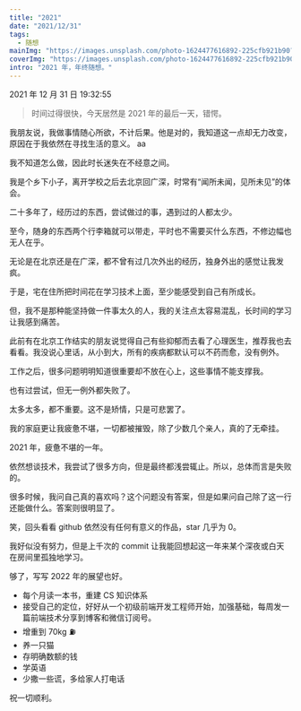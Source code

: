 ```yaml
---
title: "2021"
date: "2021/12/31"
tags:
  - 随想
mainImg: "https://images.unsplash.com/photo-1624477616892-225cfb921b90?crop=entropy&cs=tinysrgb&fit=max&fm=jpg&ixid=MnwxNjUyNjZ8MHwxfHJhbmRvbXx8fHx8fHx8fDE2NDA5NTAyOTA&ixlib=rb-1.2.1&q=80&w=1080"
coverImg: "https://images.unsplash.com/photo-1624477616892-225cfb921b90?crop=entropy&cs=tinysrgb&fit=max&fm=jpg&ixid=MnwxNjUyNjZ8MHwxfHJhbmRvbXx8fHx8fHx8fDE2NDA5NTAyOTA&ixlib=rb-1.2.1&q=80&w=400"
intro: "2021 年，年终随想。"
---
```


2021 年 12 月 31 日 19:32:55

> 时间过得很快，今天居然是 2021 年的最后一天，错愕。

我朋友说，我做事情随心所欲，不计后果。他是对的，我知道这一点却无力改变，原因在于我依然在寻找生活的意义。
aa

我不知道怎么做，因此时长迷失在不经意之间。

我是个乡下小子，离开学校之后去北京回广深，时常有“闻所未闻，见所未见”的体会。

二十多年了，经历过的东西，尝试做过的事，遇到过的人都太少。

至今，随身的东西两个行李箱就可以带走，平时也不需要买什么东西，不修边幅也无人在乎。

无论是在北京还是在广深，都不曾有过几次外出的经历，独身外出的感觉让我发疯。

于是，宅在住所把时间花在学习技术上面，至少能感受到自己有所成长。

但，我不是那种能坚持做一件事太久的人，我的关注点太容易混乱，长时间的学习让我感到痛苦。

此前有在北京工作结实的朋友说觉得自己有些抑郁而去看了心理医生，推荐我也去看看。我没说心里话，从小到大，所有的疾病都默认可以不药而愈，没有例外。

工作之后，很多问题明明知道很重要却不放在心上，这些事情不能支撑我。

也有过尝试，但无一例外都失败了。

太多太多，都不重要。这不是矫情，只是可悲罢了。

我的家庭更让我疲惫不堪，一切都被摧毁，除了少数几个亲人，真的了无牵挂。

2021 年，疲惫不堪的一年。

依然想谈技术，我尝试了很多方向，但是最终都浅尝辄止。所以，总体而言是失败的。

很多时候，我问自己真的喜欢吗？这个问题没有答案，但是如果问自己除了这一行还能做什么。答案则很明显了。

笑，回头看看 github 依然没有任何有意义的作品，star 几乎为 0。

我好似没有努力，但是上千次的 commit 让我能回想起这一年来某个深夜或白天在房间里孤独地学习。

够了，写写 2022 年的展望也好。

- 每个月读一本书，重建 CS 知识体系
- 接受自己的定位，好好从一个初级前端开发工程师开始，加强基础，每周发一篇前端技术分享到博客和微信订阅号。
- 增重到 70kg ⛽️
- 养一只猫
- 存明确数额的钱
- 学英语
- 少撒一些谎，多给家人打电话

祝一切顺利。
